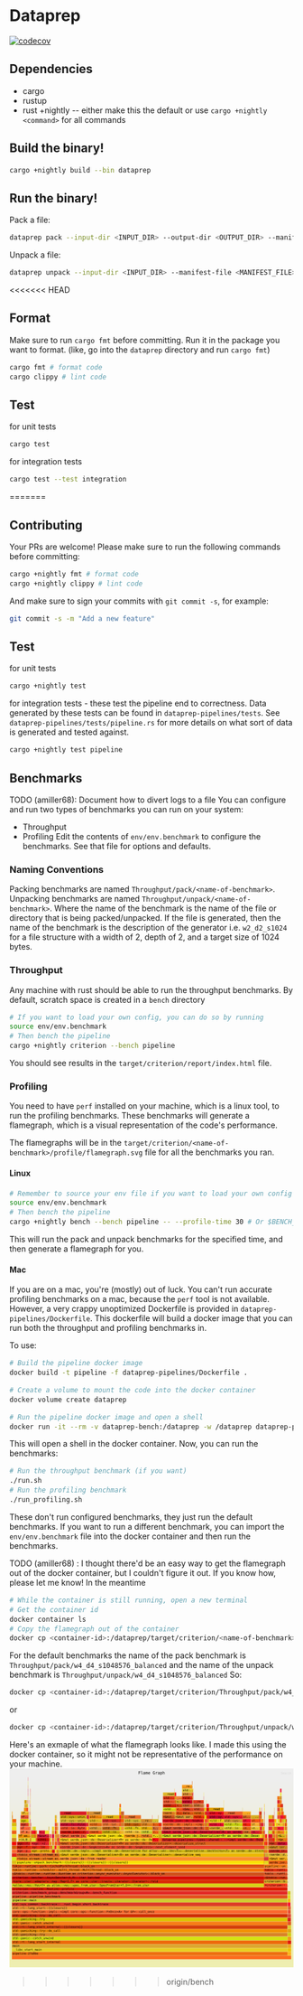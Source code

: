 # Dataprep
[![codecov](https://codecov.io/gh/banyancomputer/dataprep/branch/master/graph/badge.svg?token=LQL6MA4KSI)](https://codecov.io/gh/banyancomputer/dataprep)
## Dependencies
- cargo
- rustup
- rust +nightly -- either make this the default or use `cargo +nightly <command>` for all commands

## Build the binary!
```bash
cargo +nightly build --bin dataprep
```

## Run the binary!
Pack a file:

```bash
dataprep pack --input-dir <INPUT_DIR> --output-dir <OUTPUT_DIR> --manifest-file <MANIFEST_FILE>
```

Unpack a file:

```bash
dataprep unpack --input-dir <INPUT_DIR> --manifest-file <MANIFEST_FILE> --output-dir <OUTPUT_DIR>
```

<<<<<<< HEAD
## Format

Make sure to run `cargo fmt` before committing. Run it in the package you want to format. (like, go into the `dataprep` directory and run `cargo fmt`)

```bash
cargo fmt # format code
cargo clippy # lint code
```

## Test

for unit tests
```bash
cargo test
```
for integration tests
```bash
cargo test --test integration
```
=======
## Contributing 
Your PRs are welcome! Please make sure to run the following commands before committing:
```bash
cargo +nightly fmt # format code
cargo +nightly clippy # lint code
```
And make sure to sign your commits with `git commit -s`, for example:
```bash
git commit -s -m "Add a new feature"
```

## Test
for unit tests
```bash
cargo +nightly test
```
for integration tests - these test the pipeline end to correctness. Data generated by these tests can 
be found in `dataprep-pipelines/tests`. See `dataprep-pipelines/tests/pipeline.rs` for more details on what 
sort of data is generated and tested against.
```bash
cargo +nightly test pipeline 
```

## Benchmarks
TODO (amiller68): Document how to divert logs to a file
You can configure and run two types of benchmarks you can run on your system:
- Throughput
- Profiling
Edit the contents of `env/env.benchmark` to configure the benchmarks. See that file for options and defaults.

### Naming Conventions
Packing benchmarks are named `Throughput/pack/<name-of-benchmark>`.
Unpacking benchmarks are named `Throughput/unpack/<name-of-benchmark>`.
Where the name of the benchmark is the name of the file or directory that is being packed/unpacked.
If the file is generated, then the name of the benchmark is the description of the generator i.e. `w2_d2_s1024` for 
a file structure with a width of 2, depth of 2, and a target size of 1024 bytes.

### Throughput
Any machine with rust should be able to run the throughput benchmarks.
By default, scratch space is created in a `bench` directory
```bash
# If you want to load your own config, you can do so by running
source env/env.benchmark
# Then bench the pipeline
cargo +nightly criterion --bench pipeline
```

You should see results in the `target/criterion/report/index.html` file.

### Profiling
You need to have `perf` installed on your machine, which is a linux tool, to run the profiling benchmarks.
These benchmarks will generate a flamegraph, which is a visual representation of the code's performance.

The flamegraphs will be in the `target/criterion/<name-of-benchmark>/profile/flamegraph.svg` file for all the benchmarks you ran.

#### Linux
```bash
# Remember to source your env file if you want to load your own config
source env/env.benchmark
# Then bench the pipeline
cargo +nightly bench --bench pipeline -- --profile-time 30 # Or $BENCH_PROFILER_TIME if that's set
```
This will run the pack and unpack benchmarks for the specified time, and then generate a flamegraph for you.

#### Mac
If you are on a mac, you're (mostly) out of luck. You can't run accurate profiling benchmarks on a mac, because the `perf` tool is not available.
However, a very crappy unoptimized Dockerfile is provided in `dataprep-pipelines/Dockerfile`. This dockerfile will build a docker image that you can run both the throughput and profiling benchmarks in.

To use:
```bash
# Build the pipeline docker image
docker build -t pipeline -f dataprep-pipelines/Dockerfile .
```
```bash
# Create a volume to mount the code into the docker container
docker volume create dataprep
```
```bash
# Run the pipeline docker image and open a shell
docker run -it --rm -v dataprep-bench:/dataprep -w /dataprep dataprep-pipeline
```
This will open a shell in the docker container. Now, you can run the benchmarks:
```bash
# Run the throughput benchmark (if you want)
./run.sh
# Run the profiling benchmark
./run_profiling.sh
```
These don't run configured benchmarks, they just run the default benchmarks. If you want to run a different benchmark, you can import
the `env/env.benchmark` file into the docker container and then run the benchmarks.

TODO (amiller68) : I thought there'd be an easy way to get the flamegraph out of the docker container, but I couldn't figure it out. If you know how, please let me know!
In the meantime
```bash
# While the container is still running, open a new terminal
# Get the container id
docker container ls
# Copy the flamegraph out of the container
docker cp <container-id>:/dataprep/target/criterion/<name-of-benchmark>/profile/flamegraph.svg .
```
For the default benchmarks the name of the pack benchmark is `Throughput/pack/w4_d4_s1048576_balanced`
and the name of the unpack benchmark is `Throughput/unpack/w4_d4_s1048576_balanced`
So:
```bash
docker cp <container-id>:/dataprep/target/criterion/Throughput/pack/w4_d4_s1024_balanced/profile/flamegraph.svg .
```
or
```bash
docker cp <container-id>:/dataprep/target/criterion/Throughput/unpack/w4_d4_s1024_balanced/profile/flamegraph.svg .
```

Here's an exmaple of what the flamegraph looks like. I made this using the docker container, so it might not be representative of the performance on your machine.
![flamegraph](.github/flamegraph.svg)







>>>>>>> origin/bench
